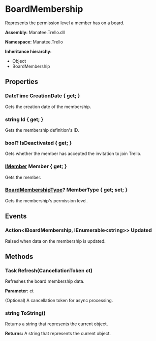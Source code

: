 # BoardMembership

Represents the permission level a member has on a board.

**Assembly:** Manatee.Trello.dll

**Namespace:** Manatee.Trello

**Inheritance hierarchy:**

- Object
- BoardMembership

## Properties

### DateTime CreationDate { get; }

Gets the creation date of the membership.

### string Id { get; }

Gets the membership definition&#39;s ID.

### bool? IsDeactivated { get; }

Gets whether the member has accepted the invitation to join Trello.

### [IMember](IMember#imember) Member { get; }

Gets the member.

### [BoardMembershipType](BoardMembershipType#boardmembershiptype)? MemberType { get; set; }

Gets the membership&#39;s permission level.

## Events

### Action&lt;IBoardMembership, IEnumerable&lt;string&gt;&gt; Updated

Raised when data on the membership is updated.

## Methods

### Task Refresh(CancellationToken ct)

Refreshes the board membership data.

**Parameter:** ct

(Optional) A cancellation token for async processing.

### string ToString()

Returns a string that represents the current object.

**Returns:** A string that represents the current object.

